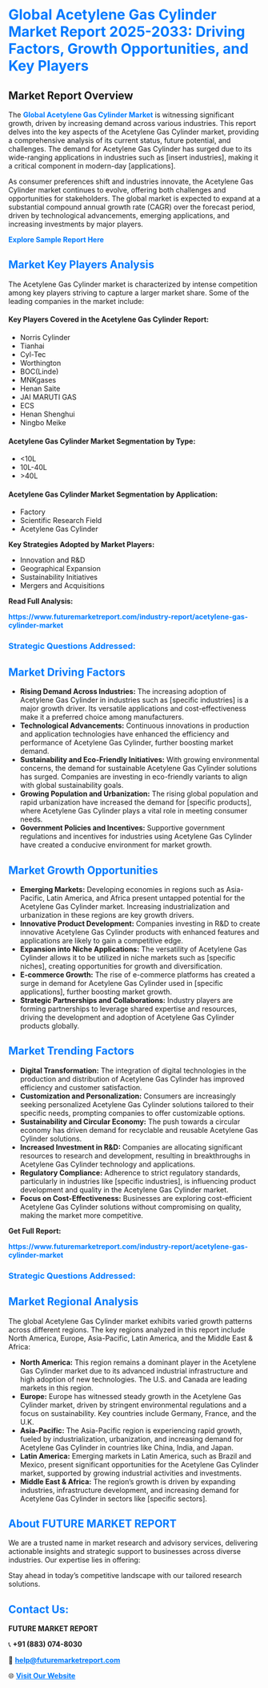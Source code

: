 <h1 style="color: #007BFF;">Global Acetylene Gas Cylinder Market Report 2025-2033: Driving Factors, Growth Opportunities, and Key Players</h1>

<section id="overview">
<h2>Market Report Overview</h2>
<p>The <a href="https://www.futuremarketreport.com/industry-report/acetylene-gas-cylinder-market" style="color: #007BFF; text-decoration: none;"><strong>Global Acetylene Gas Cylinder Market</strong></a> is witnessing significant growth, driven by increasing demand across various industries. This report delves into the key aspects of the Acetylene Gas Cylinder market, providing a comprehensive analysis of its current status, future potential, and challenges. The demand for Acetylene Gas Cylinder has surged due to its wide-ranging applications in industries such as [insert industries], making it a critical component in modern-day [applications].</p>
<p>As consumer preferences shift and industries innovate, the Acetylene Gas Cylinder market continues to evolve, offering both challenges and opportunities for stakeholders. The global market is expected to expand at a substantial compound annual growth rate (CAGR) over the forecast period, driven by technological advancements, emerging applications, and increasing investments by major players.</p>
</section>

<section id="overview">
<p><a href="https://www.futuremarketreport.com/request-sample/reportId=127679" style="color: #007BFF; text-decoration: none;"><strong>Explore Sample Report Here</strong></a></p>
</section>

<section id="key-players">
<h2 style="color: #007BFF;">Market Key Players Analysis</h2>
<p>The Acetylene Gas Cylinder market is characterized by intense competition among key players striving to capture a larger market share. Some of the leading companies in the market include:</p>
<h4>Key Players Covered in the Acetylene Gas Cylinder Report:</h4>
<ul><li>Norris Cylinder</li><li>Tianhai</li><li>Cyl-Tec</li><li>Worthington</li><li>BOC(Linde)</li><li>MNKgases</li><li>Henan Saite</li><li>JAI MARUTI GAS</li><li>ECS</li><li>Henan Shenghui</li><li>Ningbo Meike</li></ul>
<h4>Acetylene Gas Cylinder Market Segmentation by Type:</h4>
<ul><li>&lt;10L</li><li>10L-40L</li><li>&gt;40L</li></ul>

<h4>Acetylene Gas Cylinder Market Segmentation by Application:</h4>
<ul><li>Factory</li><li>Scientific Research Field</li><li>Acetylene Gas Cylinder</li></ul>
<p><strong>Key Strategies Adopted by Market Players:</strong></p>
<ul>
<li>Innovation and R&D</li>
<li>Geographical Expansion</li>
<li>Sustainability Initiatives</li>
<li>Mergers and Acquisitions</li>
</ul>
</section>

<section>
<p><strong>Read Full Analysis: </strong></p><a href="https://www.futuremarketreport.com/industry-report/acetylene-gas-cylinder-market" style="color: #007BFF; text-decoration: none;"><strong>https://www.futuremarketreport.com/industry-report/acetylene-gas-cylinder-market</strong></a>
<h3 style="color: #007BFF;">Strategic Questions Addressed:</h3>
</section>

<section id="driving-factors">
<h2 style="color: #007BFF;">Market Driving Factors</h2>
<ul>
<li><strong>Rising Demand Across Industries:</strong> The increasing adoption of Acetylene Gas Cylinder in industries such as [specific industries] is a major growth driver. Its versatile applications and cost-effectiveness make it a preferred choice among manufacturers.</li>
<li><strong>Technological Advancements:</strong> Continuous innovations in production and application technologies have enhanced the efficiency and performance of Acetylene Gas Cylinder, further boosting market demand.</li>
<li><strong>Sustainability and Eco-Friendly Initiatives:</strong> With growing environmental concerns, the demand for sustainable Acetylene Gas Cylinder solutions has surged. Companies are investing in eco-friendly variants to align with global sustainability goals.</li>
<li><strong>Growing Population and Urbanization:</strong> The rising global population and rapid urbanization have increased the demand for [specific products], where Acetylene Gas Cylinder plays a vital role in meeting consumer needs.</li>
<li><strong>Government Policies and Incentives:</strong> Supportive government regulations and incentives for industries using Acetylene Gas Cylinder have created a conducive environment for market growth.</li>
</ul>
</section>

<section id="growth-opportunities">
<h2 style="color: #007BFF;">Market Growth Opportunities</h2>
<ul>
<li><strong>Emerging Markets:</strong> Developing economies in regions such as Asia-Pacific, Latin America, and Africa present untapped potential for the Acetylene Gas Cylinder market. Increasing industrialization and urbanization in these regions are key growth drivers.</li>
<li><strong>Innovative Product Development:</strong> Companies investing in R&D to create innovative Acetylene Gas Cylinder products with enhanced features and applications are likely to gain a competitive edge.</li>
<li><strong>Expansion into Niche Applications:</strong> The versatility of Acetylene Gas Cylinder allows it to be utilized in niche markets such as [specific niches], creating opportunities for growth and diversification.</li>
<li><strong>E-commerce Growth:</strong> The rise of e-commerce platforms has created a surge in demand for Acetylene Gas Cylinder used in [specific applications], further boosting market growth.</li>
<li><strong>Strategic Partnerships and Collaborations:</strong> Industry players are forming partnerships to leverage shared expertise and resources, driving the development and adoption of Acetylene Gas Cylinder products globally.</li>
</ul>
</section>

<section id="trending-factors">
<h2 style="color: #007BFF;">Market Trending Factors</h2>
<ul>
<li><strong>Digital Transformation:</strong> The integration of digital technologies in the production and distribution of Acetylene Gas Cylinder has improved efficiency and customer satisfaction.</li>
<li><strong>Customization and Personalization:</strong> Consumers are increasingly seeking personalized Acetylene Gas Cylinder solutions tailored to their specific needs, prompting companies to offer customizable options.</li>
<li><strong>Sustainability and Circular Economy:</strong> The push towards a circular economy has driven demand for recyclable and reusable Acetylene Gas Cylinder solutions.</li>
<li><strong>Increased Investment in R&D:</strong> Companies are allocating significant resources to research and development, resulting in breakthroughs in Acetylene Gas Cylinder technology and applications.</li>
<li><strong>Regulatory Compliance:</strong> Adherence to strict regulatory standards, particularly in industries like [specific industries], is influencing product development and quality in the Acetylene Gas Cylinder market.</li>
<li><strong>Focus on Cost-Effectiveness:</strong> Businesses are exploring cost-efficient Acetylene Gas Cylinder solutions without compromising on quality, making the market more competitive.</li>
</ul>
</section>

<section>
<p><strong>Get Full Report: </strong></p><a href="https://www.futuremarketreport.com/industry-report/acetylene-gas-cylinder-market" style="color: #007BFF; text-decoration: none;"><strong>https://www.futuremarketreport.com/industry-report/acetylene-gas-cylinder-market</strong></a>
<h3 style="color: #007BFF;">Strategic Questions Addressed:</h3>
</section>


<section id="regional-analysis">
<h2 style="color: #007BFF;">Market Regional Analysis</h2>
<p>The global Acetylene Gas Cylinder market exhibits varied growth patterns across different regions. The key regions analyzed in this report include North America, Europe, Asia-Pacific, Latin America, and the Middle East & Africa:</p>
<ul>
<li><strong>North America:</strong> This region remains a dominant player in the Acetylene Gas Cylinder market due to its advanced industrial infrastructure and high adoption of new technologies. The U.S. and Canada are leading markets in this region.</li>
<li><strong>Europe:</strong> Europe has witnessed steady growth in the Acetylene Gas Cylinder market, driven by stringent environmental regulations and a focus on sustainability. Key countries include Germany, France, and the U.K.</li>
<li><strong>Asia-Pacific:</strong> The Asia-Pacific region is experiencing rapid growth, fueled by industrialization, urbanization, and increasing demand for Acetylene Gas Cylinder in countries like China, India, and Japan.</li>
<li><strong>Latin America:</strong> Emerging markets in Latin America, such as Brazil and Mexico, present significant opportunities for the Acetylene Gas Cylinder market, supported by growing industrial activities and investments.</li>
<li><strong>Middle East & Africa:</strong> The region’s growth is driven by expanding industries, infrastructure development, and increasing demand for Acetylene Gas Cylinder in sectors like [specific sectors].</li>
</ul>
</section>

<footer>
<h2 style="color: #007BFF;">About FUTURE MARKET REPORT</h2>
<p>We are a trusted name in market research and advisory services, delivering actionable insights and strategic support to businesses across diverse industries. Our expertise lies in offering:</p>

<p>Stay ahead in today’s competitive landscape with our tailored research solutions.</p>

<h2 style="color: #007BFF;">Contact Us:</h2>
<p><strong>FUTURE MARKET REPORT</strong></p>
<p>📞 <strong>+91 (883) 074-8030</strong></p>
<p>📧 <strong><a href="mailto:help@futuremarketreport.com" style="color: #007BFF;">help@futuremarketreport.com</a></strong></p>
<p>🌐 <strong><a href="https://www.futuremarketreport.com/" style="color: #007BFF;">Visit Our Website</a></strong></p>
</footer>